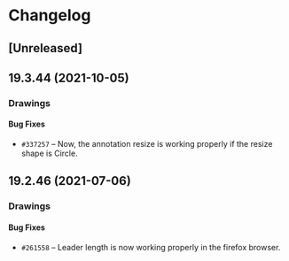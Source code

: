 # Changelog

## [Unreleased]

## 19.3.44 (2021-10-05)

### Drawings

#### Bug Fixes

- `#337257` – Now, the annotation resize is working properly if the resize shape is Circle.

## 19.2.46 (2021-07-06)

### Drawings

#### Bug Fixes

- `#261558` – Leader length is now working properly in the firefox browser.